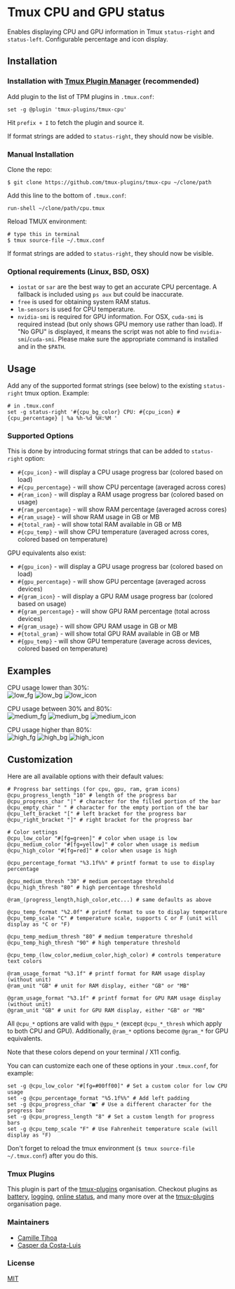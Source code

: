 # Tmux CPU and GPU status

Enables displaying CPU and GPU information in Tmux `status-right` and `status-left`.
Configurable percentage and icon display.

## Installation
### Installation with [Tmux Plugin Manager](https://github.com/tmux-plugins/tpm) (recommended)

Add plugin to the list of TPM plugins in `.tmux.conf`:

```shell
set -g @plugin 'tmux-plugins/tmux-cpu'
```

Hit `prefix + I` to fetch the plugin and source it.

If format strings are added to `status-right`, they should now be visible.

### Manual Installation

Clone the repo:

```shell
$ git clone https://github.com/tmux-plugins/tmux-cpu ~/clone/path
```

Add this line to the bottom of `.tmux.conf`:

```shell
run-shell ~/clone/path/cpu.tmux
```

Reload TMUX environment:

```shell
# type this in terminal
$ tmux source-file ~/.tmux.conf
```

If format strings are added to `status-right`, they should now be visible.

### Optional requirements (Linux, BSD, OSX)

- `iostat` or `sar` are the best way to get an accurate CPU percentage.
A fallback is included using `ps aux` but could be inaccurate.
- `free` is used for obtaining system RAM status.
- `lm-sensors` is used for CPU temperature.
- `nvidia-smi` is required for GPU information.
For OSX, `cuda-smi` is required instead (but only shows GPU memory use rather than load).
If "No GPU" is displayed, it means the script was not able to find `nvidia-smi`/`cuda-smi`.
Please make sure the appropriate command is installed and in the `$PATH`.

## Usage

Add any of the supported format strings (see below) to the existing `status-right` tmux option.
Example:

```shell
# in .tmux.conf
set -g status-right '#{cpu_bg_color} CPU: #{cpu_icon} #{cpu_percentage} | %a %h-%d %H:%M '
```

### Supported Options

This is done by introducing format strings that can be added to
`status-right` option:

- `#{cpu_icon}` - will display a CPU usage progress bar (colored based on load)
- `#{cpu_percentage}` - will show CPU percentage (averaged across cores)
- `#{ram_icon}` - will display a RAM usage progress bar (colored based on usage)
- `#{ram_percentage}` - will show RAM percentage (averaged across cores)
- `#{ram_usage}` - will show RAM usage in GB or MB
- `#{total_ram}` - will show total RAM available in GB or MB
- `#{cpu_temp}` - will show CPU temperature (averaged across cores, colored based on temperature)

GPU equivalents also exist:

- `#{gpu_icon}` - will display a GPU usage progress bar (colored based on load)
- `#{gpu_percentage}` - will show GPU percentage (averaged across devices)
- `#{gram_icon}` - will display a GPU RAM usage progress bar (colored based on usage)
- `#{gram_percentage}` - will show GPU RAM percentage (total across devices)
- `#{gram_usage}` - will show GPU RAM usage in GB or MB
- `#{total_gram}` - will show total GPU RAM available in GB or MB
- `#{gpu_temp}` - will show GPU temperature (average across devices, colored based on temperature)

## Examples

CPU usage lower than 30%:<br/>
![low_fg](/screenshots/low_fg.png)
![low_bg](/screenshots/low_bg.png)
![low_icon](/screenshots/low_icon.png)

CPU usage between 30% and 80%:<br/>
![medium_fg](/screenshots/medium_fg.png)
![medium_bg](/screenshots/medium_bg.png)
![medium_icon](/screenshots/medium_icon.png)

CPU usage higher than 80%:<br/>
![high_fg](/screenshots/high_fg.png)
![high_bg](/screenshots/high_bg.png)
![high_icon](/screenshots/high_icon.png)

## Customization

Here are all available options with their default values:

```shell
# Progress bar settings (for cpu, gpu, ram, gram icons)
@cpu_progress_length "10" # length of the progress bar
@cpu_progress_char "|" # character for the filled portion of the bar
@cpu_empty_char " " # character for the empty portion of the bar
@cpu_left_bracket "[" # left bracket for the progress bar
@cpu_right_bracket "]" # right bracket for the progress bar

# Color settings
@cpu_low_color "#[fg=green]" # color when usage is low
@cpu_medium_color "#[fg=yellow]" # color when usage is medium
@cpu_high_color "#[fg=red]" # color when usage is high

@cpu_percentage_format "%3.1f%%" # printf format to use to display percentage

@cpu_medium_thresh "30" # medium percentage threshold
@cpu_high_thresh "80" # high percentage threshold

@ram_(progress_length,high_color,etc...) # same defaults as above

@cpu_temp_format "%2.0f" # printf format to use to display temperature
@cpu_temp_scale "C" # temperature scale, supports C or F (unit will display as °C or °F)

@cpu_temp_medium_thresh "80" # medium temperature threshold
@cpu_temp_high_thresh "90" # high temperature threshold

@cpu_temp_(low_color,medium_color,high_color) # controls temperature text colors

@ram_usage_format "%3.1f" # printf format for RAM usage display (without unit)
@ram_unit "GB" # unit for RAM display, either "GB" or "MB"

@gram_usage_format "%3.1f" # printf format for GPU RAM usage display (without unit)
@gram_unit "GB" # unit for GPU RAM display, either "GB" or "MB"
```

All `@cpu_*` options are valid with `@gpu_*` (except `@cpu_*_thresh` which apply to both CPU and GPU). Additionally, `@ram_*` options become `@gram_*` for GPU equivalents.

Note that these colors depend on your terminal / X11 config.

You can can customize each one of these options in your `.tmux.conf`, for example:

```shell
set -g @cpu_low_color "#[fg=#00ff00]" # Set a custom color for low CPU usage
set -g @cpu_percentage_format "%5.1f%%" # Add left padding
set -g @cpu_progress_char "■" # Use a different character for the progress bar
set -g @cpu_progress_length "8" # Set a custom length for progress bars
set -g @cpu_temp_scale "F" # Use Fahrenheit temperature scale (will display as °F)
```

Don't forget to reload the tmux environment (`$ tmux source-file ~/.tmux.conf`) after you do this.

### Tmux Plugins

This plugin is part of the [tmux-plugins](https://github.com/tmux-plugins) organisation. Checkout plugins as [battery](https://github.com/tmux-plugins/tmux-battery), [logging](https://github.com/tmux-plugins/tmux-logging), [online status](https://github.com/tmux-plugins/tmux-online-status), and many more over at the [tmux-plugins](https://github.com/tmux-plugins) organisation page.

### Maintainers

- [Camille Tjhoa](https://github.com/ctjhoa)
- [Casper da Costa-Luis](https://github.com/casperdcl)

### License

[MIT](LICENSE.md)